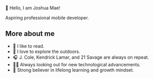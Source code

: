 :space_invader: Hello, I am Joshua Mae!

Aspiring professional mobile developer.

## More about me
- :book: I like to read.
- :evergreen_tree: I love to explore the outdoors.
- :headphones: J. Cole, Kendrick Lamar, and 21 Savage are always on repeat.
- :man_technologist: Always looking out for new technological advancements. 
- :100: Strong believer in lifelong learning and growth mindset.
